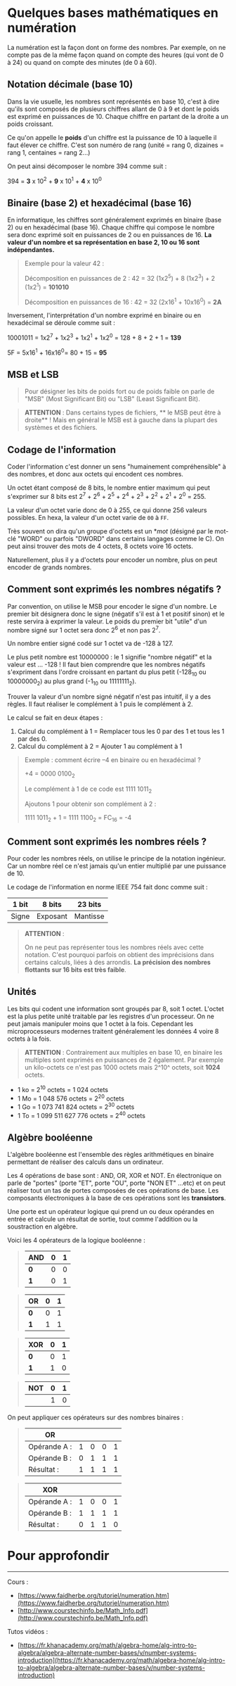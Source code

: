# Quelques bases mathématiques en **numération**

La numération est la façon dont on forme des nombres. Par exemple, on ne compte
pas de la même façon quand on compte des heures (qui vont de 0 à 24) ou quand on
compte des minutes (de 0 à 60).


## Notation décimale (base 10)

Dans la vie usuelle, les nombres sont représentés en base 10, c'est à dire qu'ils sont
composés de plusieurs chiffres allant de 0 à 9 et dont le poids est exprimé en 
puissances de 10. Chaque chiffre en partant de la droite a un poids croissant.

Ce qu'on appelle le **poids** d'un chiffre est la puissance de 10 à laquelle il 
faut élever ce chiffre.  C'est son numéro de rang (unité = rang 0, dizaines = rang 1, 
centaines = rang 2...)

On peut ainsi décomposer le nombre 394 comme suit :

394 = **3** x 10<sup>2</sup> + **9** x 10<sup>1</sup> + **4** x 10<sup>0</sup>


## Binaire (base 2) et hexadécimal (base 16)

En informatique, les chiffres sont généralement exprimés en binaire (base 2) ou 
en hexadécimal (base 16). Chaque chiffre qui compose le nombre sera donc exprimé
soit en puissances de 2 ou en puissances de 16. **La valeur d'un nombre et sa 
représentation en base 2, 10 ou 16 sont indépendantes.**

> Exemple pour la valeur 42 :
>
> Décomposition en puissances de 2  : 42 = 32 (1x2<sup>5</sup>) + 8 (1x2<sup>3</sup>) + 2 (1x2<sup>1</sup>) = **101010**
>
> Décomposition en puissances de 16 : 42 = 32 (2x16<sup>1</sup> + 10x16<sup>0</sup>) = **2A**

Inversement, l'interprétation d'un nombre exprimé en binaire ou en hexadécimal 
se déroule comme suit :

10001011 = 1x2<sup>7</sup> + 1x2<sup>3</sup> + 1x2<sup>1</sup> + 1x2<sup>0</sup> = 128 + 8 + 2 + 1 = **139**

5F = 5x16<sup>1</sup> + 16x16<sup>0</sup>= 80 + 15 = **95**



## MSB et LSB

> Pour désigner les bits de poids fort ou de poids faible on parle de "MSB" 
(Most Significant Bit) ou "LSB" (Least Significant Bit). 


> **ATTENTION** : Dans certains types de fichiers, ** le MSB peut être à droite** ! Mais
en général le MSB est à gauche dans la plupart des systèmes et des fichiers.



## Codage de l'information

Coder l'information c'est donner un sens "humainement compréhensible" à des nombres,
et donc aux octets qui encodent ces nombres.

Un octet étant composé de 8 bits, le nombre entier maximum qui peut s'exprimer sur 8 bits
est 2<sup>7</sup> + 2<sup>6</sup> + 2<sup>5</sup> + 2<sup>4</sup> + 2<sup>3</sup> + 2<sup>2</sup> + 2<sup>1</sup> + 2<sup>0</sup> = 255.

La valeur d'un octet varie donc de 0 à 255, ce qui donne 256 valeurs possibles. En hexa, 
la valeur d'un octet varie de `00` à `FF`.

Très souvent on dira qu'un groupe d'octets est un **mot* (désigné par le mot-clé "WORD" 
ou parfois "DWORD" dans certains langages comme le C). On peut ainsi trouver des mots de 
4 octets, 8 octets voire 16 octets.

Naturellement, plus il y a d'octets pour encoder un nombre, plus on peut encoder de 
grands nombres.


## Comment sont exprimés les nombres négatifs ?

Par convention, on utilise le MSB pour encoder le signe d'un nombre.
Le premier bit désignera donc le signe (négatif s'il est à 1 et positif sinon) et le reste 
servira à exprimer la valeur. Le poids du premier bit "utile" d'un nombre signé
sur 1 octet sera donc 2<sup>6</sup> et non pas 2<sup>7</sup>.

Un nombre entier signé codé sur 1 octet va de -128 à 127.

Le plus petit nombre est 10000000 : le 1 signifie "nombre négatif" et la valeur est ... -128 !
Il faut bien comprendre que les nombres négatifs s'expriment dans l'ordre croissant
en partant du plus petit (-128<sub>10</sub> ou 10000000<sub>2</sub>) au plus grand (-1<sub>10</sub> ou 11111111<sub>2</sub>).

Trouver la valeur d'un nombre signé négatif n'est pas intuitif, il y a des règles.
Il faut réaliser le complément à 1 puis le complément à 2.

Le calcul se fait en deux étapes :

1) Calcul du complément à 1 = Remplacer tous les 0 par des 1 et tous les 1 par des 0.
2) Calcul du complément à 2 = Ajouter 1 au complément à 1


> Exemple  : comment écrire –4 en binaire ou en hexadécimal ? 
>
> +4 = 0000 0100<sub>2</sub>
>
> Le complément à 1 de ce code est 1111 1011<sub>2</sub>
>
> Ajoutons 1 pour obtenir son complément à 2 :
>
> 1111 1011<sub>2</sub> + 1 = 1111 1100<sub>2</sub> = FC<sub>16</sub> = -4


## Comment sont exprimés les nombres réels ?

Pour coder les nombres réels, on utilise le principe de la notation ingénieur. Car un nombre réel
ce n'est jamais qu'un entier multiplié par une puissance de 10.

Le codage de l'information en norme IEEE 754 fait donc comme suit : 

| 1 bit | 8 bits   | 23 bits |
| ----- | -------- | ------- |
| Signe | Exposant | Mantisse|

> **ATTENTION** :
>
> On ne peut pas représenter tous les nombres réels avec cette notation. C'est
> pourquoi parfois on obtient des imprécisions dans certains calculs, liées à des arrondis.
> **La précision des nombres flottants sur 16 bits est très faible**.


## Unités

Les bits qui codent une information sont groupés par 8, soit 1 octet. L'octet est 
la plus petite unité traitable par les registres d'un processeur. On ne peut jamais
manipuler moins que 1 octet à la fois. Cependant les microprocesseurs modernes traitent
généralement les données 4 voire 8 octets à la fois.

> **ATTENTION** :
Contrairement aux multiples en base 10, en binaire les multiples sont exprimés en
puissances de 2 également. Par exemple un kilo-octets ce n'est pas 1000 octets 
mais 2^10^ octets, soit **1024** octets.

- 1 ko = 2<sup>10</sup> octets = 1 024 octets
- 1 Mo = 1 048 576 octets = 2<sup>20</sup> octets
- 1 Go = 1 073 741 824 octets = 2<sup>30</sup> octets
- 1 To = 1 099 511 627 776 octets = 2<sup>40</sup> octets


## Algèbre booléenne

L'algèbre booléenne est l'ensemble des règles arithmétiques en binaire permettant
de réaliser des calculs dans un ordinateur.

Les 4 opérations de base sont : AND, OR, XOR et NOT. En électronique on parle de 
"portes" (porte "ET", porte "OU", porte "NON ET" ...etc) et on peut réaliser tout
un tas de portes composées de ces opérations de base. Les composants électroniques
à la base de ces opérations sont les **transistors**.

Une porte est un opérateur logique qui prend un ou deux opérandes en entrée et 
calcule un résultat de sortie, tout comme l'addition ou la soustraction en
algèbre.

Voici les 4 opérateurs de la logique booléenne :

>
>| AND     | 0  | 1  |
>| ------- | :-:| -- |
>|  **0**  | 0  | 0  | La sortie est à 1 si seulement si les deux entrées sont à 1.
>|  **1**  | 0  | 1  |

>| OR      | 0  | 1  |
>| ------- | :-:| -- |
>|  **0**  | 0  | 1  | La sortie est à 1 à partir du moment où au moins une entrée est à 1.
>|  **1**  | 1  | 1  |

>| XOR     | 0  | 1  |
>| ------- | :-:| -- |
>|  **0**  | 0  | 1  | La sortie n'est à 1 que si une et une seule entrée est à 1.
>|  **1**  | 1  | 0  |

>| NOT     | 0  | 1  |
>| ------- | :-:| -- |
>|         | 1  | 0  | La sortie est l'inverse de l'entrée.


On peut appliquer ces opérateurs sur des nombres binaires :

>|OR          | | | | |
>|-           |-|-|-|-|
>|Opérande A :|1|0|0|1|
>|Opérande B :|0|1|1|1|
>|Résultat :  |1|1|1|1|

>|XOR         | | | | |
>|-           |-|-|-|-|
>|Opérande A :|1|0|0|1|
>|Opérande B :|1|1|1|1|
>|Résultat :  |0|1|1|0|



# Pour approfondir
___
Cours :
- [https://www.faidherbe.org/tutoriel/numeration.htm](https://www.faidherbe.org/tutoriel/numeration.htm)
- [http://www.courstechinfo.be/Math_Info.pdf](http://www.courstechinfo.be/Math_Info.pdf)

Tutos vidéos :

- [https://fr.khanacademy.org/math/algebra-home/alg-intro-to-algebra/algebra-alternate-number-bases/v/number-systems-introduction](https://fr.khanacademy.org/math/algebra-home/alg-intro-to-algebra/algebra-alternate-number-bases/v/number-systems-introduction)
